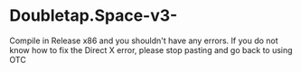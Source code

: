 # Doubletap.Space-v3-

Compile in Release x86 and you shouldn't have any errors.
If you do not know how to fix the Direct X error, please stop pasting and go back to using OTC
